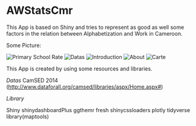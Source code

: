 # AWStatsCmr
This App is based on Shiny and tries to represent as good as well some factors in the relation between Alphabetization and Work in Cameroon.

Some Picture:


![Primary School Rate](https://user-images.githubusercontent.com/44752497/151125280-ab0bc7ad-2d14-435a-a5e6-45dbb3e9de7a.png)
![Datas](https://user-images.githubusercontent.com/44752497/151125282-6e0ede9b-5ea7-4736-97e0-4af7b2069b56.png)
![Introduction](https://user-images.githubusercontent.com/44752497/151125283-03864cb9-2688-42e4-b4b1-d5b33b021952.png)
![About](https://user-images.githubusercontent.com/44752497/151125286-308e61b4-83bb-4ab1-8803-ec75afb973cc.png)
![Carte](https://user-images.githubusercontent.com/44752497/151125287-9ae99ed8-a782-420a-896d-f44bd288ab11.png)


This App is created by using some resources and libraries.

*Datas*
CamSED 2014 (http://www.dataforall.org/camsed/libraries/aspx/Home.aspx#)

*Library*

Shiny
shinydashboardPlus
ggthemr
fresh
shinycssloaders
plotly
tidyverse
library(maptools)

